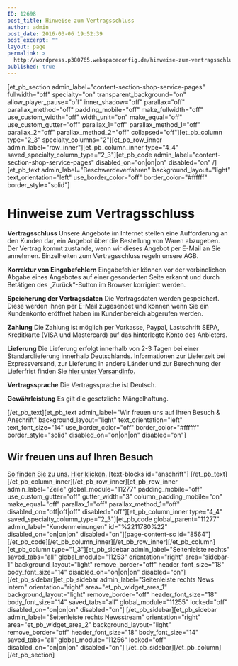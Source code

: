 ```yaml
---
ID: 12698
post_title: Hinweise zum Vertragsschluss
author: admin
post_date: 2016-03-06 19:52:39
post_excerpt: ""
layout: page
permalink: >
  http://wordpress.p380765.webspaceconfig.de/hinweise-zum-vertragsschluss/
published: true
---
```

[et_pb_section admin_label="content-section-shop-service-pages" fullwidth="off" specialty="on" transparent_background="on" allow_player_pause="off" inner_shadow="off" parallax="off" parallax_method="off" padding_mobile="off" make_fullwidth="off" use_custom_width="off" width_unit="on" make_equal="off" use_custom_gutter="off" parallax_1="off" parallax_method_1="off" parallax_2="off" parallax_method_2="off" collapsed="off"][et_pb_column type="2_3" specialty_columns="2"][et_pb_row_inner admin_label="row_inner"][et_pb_column_inner type="4_4" saved_specialty_column_type="2_3"][et_pb_code admin_label="content-section-shop-service-pages" disabled_on="on|on|on" disabled="on" /][et_pb_text admin_label="Beschwerdeverfahren" background_layout="light" text_orientation="left" use_border_color="off" border_color="#ffffff" border_style="solid"]
<h1>Hinweise zum Vertragsschluss</h1>
<strong>Vertragsschluss</strong>
Unsere Angebote im Internet stellen eine Aufforderung an den Kunden dar, ein Angebot über die Bestellung von Waren abzugeben. Der Vertrag kommt zustande, wenn wir dieses Angebot per E-Mail an Sie annehmen. Einzelheiten zum Vertragsschluss regeln unsere AGB.

<strong>Korrektur von Eingabefehlern</strong>
Eingabefehler können vor der verbindlichen Abgabe eines Angebotes auf einer gesonderten Seite erkannt und durch Betätigen des „Zurück“-Button im Browser korrigiert werden.

<strong>Speicherung der Vertragsdaten</strong>
Die Vertragsdaten werden gespeichert. Diese werden ihnen per E-Mail zugesendet und können wenn Sie ein Kundenkonto eröffnet haben im Kundenbereich abgerufen werden.

<strong>Zahlung</strong>
Die Zahlung ist möglich per Vorkasse, Paypal, Lastschrift SEPA, Kreditkarte (VISA und Mastercard) auf das hinterlegte Konto des Anbieters.

<strong>Lieferung
</strong>Die Lieferung erfolgt innerhalb von 2-3 Tagen bei einer Standardlieferung innerhalb Deutschlands. Informationen zur Lieferzeit bei Expressversand, zur Lieferung in andere Länder und zur Berechnung der Lieferfrist finden Sie <a href="/versandinfo-bestellung/">hier unter Versandinfo.</a>

<strong>Vertragssprache</strong>
Die Vertragssprache ist Deutsch.

<strong>Gewährleistung</strong>
Es gilt die gesetzliche Mängelhaftung.

[/et_pb_text][et_pb_text admin_label="Wir freuen uns auf Ihren Besuch &amp; Anschrift" background_layout="light" text_orientation="left" text_font_size="14" use_border_color="off" border_color="#ffffff" border_style="solid" disabled_on="on|on|on" disabled="on"]
<h2></h2>
<h2>Wir freuen uns auf Ihren Besuch</h2>
<a href="http://wordpress-total1.p242856.webspaceconfig.de/?page_id=1328">So finden Sie zu uns. Hier klicken.</a> [text-blocks id="anschrift"] [/et_pb_text][/et_pb_column_inner][/et_pb_row_inner][et_pb_row_inner admin_label="Zeile" global_module="11277" padding_mobile="off" use_custom_gutter="off" gutter_width="3" column_padding_mobile="on" make_equal="off" parallax_1="off" parallax_method_1="off" disabled_on="off|off|off" disabled="off"][et_pb_column_inner type="4_4" saved_specialty_column_type="2_3"][et_pb_code global_parent="11277" admin_label="Kundenmeinungen" id="%2211780%22" disabled_on="on|on|on" disabled="on"][page-content-sc id="8564"][/et_pb_code][/et_pb_column_inner][/et_pb_row_inner][/et_pb_column][et_pb_column type="1_3"][et_pb_sidebar admin_label="Seitenleiste rechts" saved_tabs="all" global_module="11253" orientation="right" area="sidebar-1" background_layout="light" remove_border="off" header_font_size="18" body_font_size="14" disabled_on="on|on|on" disabled="on"]
[/et_pb_sidebar][et_pb_sidebar admin_label="Seitenleiste rechts News intern" orientation="right" area="et_pb_widget_area_1" background_layout="light" remove_border="off" header_font_size="18" body_font_size="14" saved_tabs="all" global_module="11255" locked="off" disabled_on="on|on|on" disabled="on"]
[/et_pb_sidebar][et_pb_sidebar admin_label="Seitenleiste rechts Newsstream" orientation="right" area="et_pb_widget_area_2" background_layout="light" remove_border="off" header_font_size="18" body_font_size="14" saved_tabs="all" global_module="11256" locked="off" disabled_on="on|on|on" disabled="on"]
[/et_pb_sidebar][/et_pb_column][/et_pb_section]
